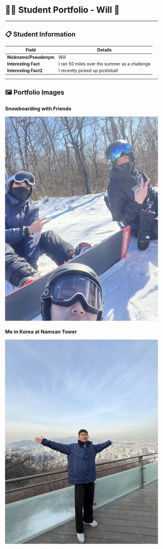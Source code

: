 # 👨‍🎓 Student Portfolio - Will 🚴

---

## 📋 Student Information

| **Field** | **Details** |
|-----------|-------------|
| **Nickname/Pseudonym** | Will |
| **Interesting Fact** | I ran 50 miles over the summer as a challenge|
| **Interesting Fact2** | I recently picked up pickleball |

---

## 🖼️ Portfolio Images

### Snowboarding with Friends
![Me and Friends on the Mountain](IMG_7448.jpg)
### Me in Korea at Namsan Tower
![Me at Namsan Tower](IMG_7920.jpg)


